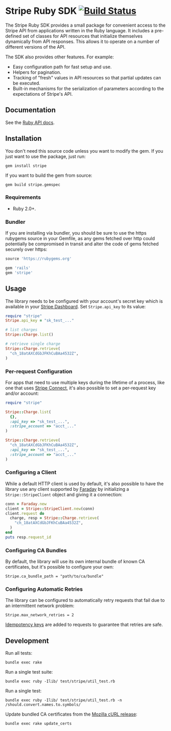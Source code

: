 # Stripe Ruby SDK [![Build Status](https://travis-ci.org/stripe/stripe-ruby.svg?branch=master)](https://travis-ci.org/stripe/stripe-ruby)

The Stripe Ruby SDK provides a small package for convenient access to the
Stripe API from applications written in the Ruby language. It includes a
pre-defined set of classes for API resources that initialize themselves
dynamically from API responses. This allows it to operate on a number of
different versions of the API.

The SDK also provides other features. For example:

* Easy configuration path for fast setup and use.
* Helpers for pagination.
* Tracking of "fresh" values in API resources so that partial updates can be
  executed.
* Built-in mechanisms for the serialization of parameters according to the
  expectations of Stripe's API.

## Documentation

See the [Ruby API docs](https://stripe.com/docs/api/ruby#intro).

## Installation

You don't need this source code unless you want to modify the gem. If you just
want to use the package, just run:

    gem install stripe

If you want to build the gem from source:

    gem build stripe.gemspec

### Requirements

* Ruby 2.0+.

### Bundler

If you are installing via bundler, you should be sure to use the https rubygems
source in your Gemfile, as any gems fetched over http could potentially be
compromised in transit and alter the code of gems fetched securely over https:

``` ruby
source 'https://rubygems.org'

gem 'rails'
gem 'stripe'
```

## Usage

The library needs to be configured with your account's secret key which is
available in your [Stripe Dashboard][dashboard]. Set `Stripe.api_key` to its
value:

``` ruby
require "stripe"
Stripe.api_key = "sk_test_..."

# list charges
Stripe::Charge.list()

# retrieve single charge
Stripe::Charge.retrieve(
  "ch_18atAXCdGbJFKhCuBAa4532Z",
)
```

### Per-request Configuration

For apps that need to use multiple keys during the lifetime of a process, like
one that uses [Stripe Connect][connect], it's also possible to set a
per-request key and/or account:

``` ruby
require "stripe"

Stripe::Charge.list(
  {},
  :api_key => "sk_test_...",
  :stripe_account => "acct_..."
)

Stripe::Charge.retrieve(
  "ch_18atAXCdGbJFKhCuBAa4532Z",
  :api_key => "sk_test_...",
  :stripe_account => "acct_..."
)
```

### Configuring a Client

While a default HTTP client is used by default, it's also possible to have the
library use any client supported by [Faraday][faraday] by initializing a
`Stripe::StripeClient` object and giving it a connection:

``` ruby
conn = Faraday.new
client = Stripe::StripeClient.new(conn)
client.request do
  charge, resp = Stripe::Charge.retrieve(
    "ch_18atAXCdGbJFKhCuBAa4532Z",
  )
end
puts resp.request_id
```

### Configuring CA Bundles

By default, the library will use its own internal bundle of known CA
certificates, but it's possible to configure your own:

    Stripe.ca_bundle_path = "path/to/ca/bundle"

### Configuring Automatic Retries

The library can be configured to automatically retry requests that fail due to
an intermittent network problem:

    Stripe.max_network_retries = 2

[Idempotency keys][idempotency-keys] are added to requests to guarantee that
retries are safe.

## Development

Run all tests:

    bundle exec rake

Run a single test suite:

    bundle exec ruby -Ilib/ test/stripe/util_test.rb

Run a single test:

    bundle exec ruby -Ilib/ test/stripe/util_test.rb -n /should.convert.names.to.symbols/

Update bundled CA certificates from the [Mozilla cURL release][curl]:

    bundle exec rake update_certs

[connect]: https://stripe.com/connect
[curl]: http://curl.haxx.se/docs/caextract.html
[faraday]: https://github.com/lostisland/faraday
[idempotency-keys]: https://stripe.com/docs/api/ruby#idempotent_requests
[dashboard]: https://dashboard.stripe.com/account
